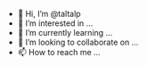 - 👋 Hi, I’m @taltalp
- 👀 I’m interested in ...
- 🌱 I’m currently learning ...
- 💞️ I’m looking to collaborate on ...
- 📫 How to reach me ...

<!---
taltalp/taltalp is a ✨ special ✨ repository because its `README.md` (this file) appears on your GitHub profile.
You can click the Preview link to take a look at your changes.
--->
